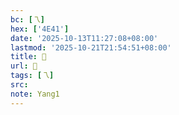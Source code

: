 ```yaml
---
bc: [乁]
hex: ['4E41']
date: '2025-10-13T11:27:08+08:00'
lastmod: '2025-10-21T21:54:51+08:00'
title: 󰕰
url: 󰕰
tags: [乁]
src:
note: Yang1
---
```

